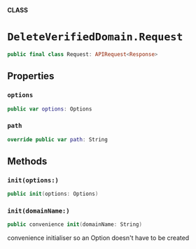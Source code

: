 **CLASS**

# `DeleteVerifiedDomain.Request`

```swift
public final class Request: APIRequest<Response>
```

## Properties
### `options`

```swift
public var options: Options
```

### `path`

```swift
override public var path: String
```

## Methods
### `init(options:)`

```swift
public init(options: Options)
```

### `init(domainName:)`

```swift
public convenience init(domainName: String)
```

convenience initialiser so an Option doesn't have to be created
